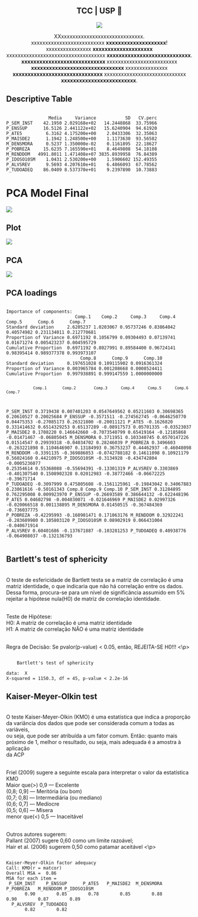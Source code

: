 <span align="center">

##  TCC | USP 👋 

</span>

<div align="center">
<img src="https://s.yimg.com/ny/api/res/1.2/hzvlhqZAdj143teoN.iRPw--/YXBwaWQ9aGlnaGxhbmRlcjt3PTEyMDA7aD04MDA-/https://s.yimg.com/os/creatr-uploaded-images/2021-07/c8e666a0-ef35-11eb-bf7f-fa3c275ddb03"/>
</div>


<p align="center">
  XXxxxxxxxxxxxxxxxxxxxxxxxxxxxxx. <br>xxxxxxxxxxxxxxxxxxxxxxxxxx <strong>xxxxxxxxxxxxxxxxxxxx</strong>! <br> xxxxxxxxxxxxxxxx <strong>xxxxxxxxxxxxxxxxxxxx</strong> xxxxxxxxxxxxxxxxxxxxxxxxxxxxxxxxxxx <strong>xxxxxxxxxxxxxxxxxxxxxxxxxxxx</strong>.<br />
<strong>xxxxxxxxxxxxxxxxxxxxxxxxxxxx </strong>xxxxxxxxxxxxxxxxxxxxxxxxx<strong> xxxxxxxxxxxxxxxxxxxxxxxxxxxxxxx </strong>xxxxxxxxxxxxxxx <strong>xxxxxxxxxxxxxxxxxxxxxxxxxxxxxx</strong> xxxxxxxxxxxxxxxxxxxxxxxxxxxxx <strong>xxxxxxxxxxxxxxxxxxxxxxxxx</strong>.
</p>


<h2>Descriptive Table</h2>
<pre><code>
                Media     Variance           SD   CV.perc
P_SEM_INST    42.1950 2.029168e+02   14.2448868  33.75966
P_ENSSUP      16.5126 2.441122e+02   15.6240904  94.61920
P_ATE5         6.3162 4.175200e+00    2.0433306  32.35063
P_MAISDE2      1.1942 1.248500e+00    1.1173630  93.56582
M_DENSMORA     0.5237 1.350000e-02    0.1161895  22.18627
P_POBREZA     15.6235 7.165590e+01    8.4649808  54.18108
M_RENDDOM   4991.8011 1.471408e+07 3835.8939958  76.84389
P_IDOSO10SM    1.0431 2.530200e+00    1.5906602 152.49355
P_ALVSREV      9.5693 4.207610e+01    6.4866093  67.78562
P_TUDOADEQ    86.0409 8.537370e+01    9.2397890  10.73883
</code></pre>

<h1>PCA Model Final</h1>
<p>  
<div align="left">
<img src="https://user-images.githubusercontent.com/32683908/209817218-d559e10a-b541-490e-bd3b-41514bcb1d8c.png"/>
</div>
</p>
<h2>Plot</h2>
<p>  
<div align="left">
<img src="https://user-images.githubusercontent.com/32683908/209817223-2455549f-62b3-486b-b717-4021c12f6fb5.png"/>
</div>
</p>


<h2>PCA</h2>
<p>  
<div align="left">
<img src="https://user-images.githubusercontent.com/32683908/209817220-26f50d33-386b-4d7b-bf62-dd3cd09947c6.png"/>
</div>
</p>
</p>


<h2>PCA loadings</h2>
<pre><code>
Importance of components:
                          Comp.1    Comp.2     Comp.3     Comp.4     Comp.5      Comp.6      Comp.7
Standard deviation     2.6205237 1.0203067 0.95737246 0.83864042 0.40574982 0.231134011 0.212770681
Proportion of Variance 0.6971192 0.1056799 0.09304493 0.07139741 0.01671274 0.005423237 0.004595729
Cumulative Proportion  0.6971192 0.8027991 0.89584400 0.96724141 0.98395414 0.989377378 0.993973107
                            Comp.8      Comp.9      Comp.10
Standard deviation     0.197651028 0.109115902 0.0916361324
Proportion of Variance 0.003965784 0.001208668 0.0008524411
Cumulative Proportion  0.997938891 0.999147559 1.0000000000

                Comp.1       Comp.2        Comp.3      Comp.4      Comp.5      Comp.6      Comp.7 
P_SEM_INST   0.3719438  0.007401203  0.0547649562  0.05211603  0.30698365  0.20610527  0.20025684
P_ENSSUP    -0.3571511 -0.274562745 -0.0646250770  0.04475353 -0.27085173  0.26321800 -0.20011121
P_ATE5      -0.1626820  0.331414632  0.6514329253  0.65137289 -0.08917573  0.05701335 -0.03523037
P_MAISDE2    0.1708220  0.146642660 -0.7073540799  0.65419164 -0.12185868 -0.01471467 -0.06805045
M_DENSMORA   0.3711951  0.103340745  0.0570147226  0.01514547  0.29939318 -0.04034702  0.28246039
P_POBREZA    0.3496603 -0.263221898  0.1104646907  0.13184993  0.36753237  0.44462937 -0.46048098
M_RENDDOM   -0.3391135 -0.369886053 -0.0742788182  0.14611098  0.10921179  0.56024160  0.44210975
P_IDOSO10SM -0.3134928 -0.434742804 -0.0005236077  0.25354614  0.55368088 -0.55694391 -0.13301319
P_ALVSREV    0.3303869 -0.401307540  0.1508902328  0.02012983 -0.38772466 -0.06672225 -0.39671714
P_TUDOADEQ  -0.3097999  0.475805608 -0.1561125961 -0.19843042  0.34067883  0.23861616 -0.50161343
                 Comp.8       Comp.9      Comp.10
P_SEM_INST   0.31284895  0.762295008  0.009923970
P_ENSSUP    -0.26693589  0.386644132 -0.622448196
P_ATE5       0.04602798 -0.004030071 -0.021646969
P_MAISDE2    0.02997326 -0.020066518  0.001138895
M_DENSMORA   0.01450515 -0.367484369 -0.736037775
P_POBREZA   -0.42295993 -0.160901471  0.171063176
M_RENDDOM    0.32922241 -0.283689980  0.105803120
P_IDOSO10SM  0.08902919  0.066431004 -0.040671914
P_ALVSREV    0.60401686 -0.137671887 -0.103281253
P_TUDOADEQ   0.40938776 -0.064908037 -0.132136793
</code></pre>

<h2>Bartlett's test of sphericity</h2>

<p align="left">
<br>O teste de esfericidade de Bartlett testa se a matriz de correlação é uma matriz identidade, o que indicaria que não há correlação entre os dados. <br>Dessa forma, procura-se para um nível de significância assumido em 5% rejeitar a hipótese nula(H0) de matriz de correlação identidade.

<br>Teste de Hipótese: <br>H0: A matriz de correlação é uma matriz identidade <br>H1: A matriz de correlação NÃO é uma matriz identidade

<br>Regra de Decisão: Se pvalor(p-value) < 0.05, então, REJEITA-SE H0!!!
<\p>
	

<pre><code>
	Bartlett's test of sphericity

data:  X
X-squared = 1150.3, df = 45, p-value < 2.2e-16
</code></pre>



<h2>Kaiser-Meyer-Olkin test</h2>

<p align="left">
<br>O teste Kaiser-Meyer-Olkin (KMO) é uma estatística que indica a proporção da variância dos dados que pode ser considerada comum a todas as variáveis, <br>ou seja, que pode ser atribuída a um fator comum. Então: quanto mais próximo de 1, melhor o resultado, ou seja, mais adequada é a amostra à aplicação <br>da ACP

<br>Friel (2009) sugere a seguinte escala para interpretar o valor da estatística KMO
<br>Maior que(>) 0,9 — Excelente
<br>(0,8; 0,9] — Meritória (ou bom)
<br>(0,7; 0,8] — Intermediária (ou mediano)
<br>(0,6; 0,7] — Medíocre
<br>(0,5; 0,6] — Mísera
<br>menor que(<) 0,5 — Inaceitável

<br>Outros autores sugerem:
<br>Pallant (2007) sugere 0,60 como um limite razoável;
<br>Hair et al. (2006) sugerem 0,50 como patamar aceitável
<\p>


<pre><code>
Kaiser-Meyer-Olkin factor adequacy
Call: KMO(r = matcor)
Overall MSA =  0.86
MSA for each item = 
 P_SEM_INST    P_ENSSUP      P_ATE5   P_MAISDE2  M_DENSMORA   P_POBREZA   M_RENDDOM P_IDOSO10SM 
       0.90        0.85        0.78        0.85        0.88        0.90        0.87        0.89 
  P_ALVSREV  P_TUDOADEQ 
       0.82        0.82 
</code></pre>
